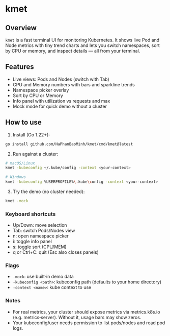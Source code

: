 # kmet

## Overview
`kmet` is a fast terminal UI for monitoring Kubernetes. It shows live Pod and Node metrics with tiny trend charts and lets you switch namespaces, sort by CPU or memory, and inspect details — all from your terminal.

## Features
- Live views: Pods and Nodes (switch with Tab)
- CPU and Memory numbers with bars and sparkline trends
- Namespace picker overlay
- Sort by CPU or Memory
- Info panel with utilization vs requests and max
- Mock mode for quick demo without a cluster

## How to use
1) Install (Go 1.22+):
```bash
go install github.com/HaPhanBaoMinh/kmet/cmd/kmet@latest
```

2) Run against a cluster:
```bash
# macOS/Linux
kmet -kubeconfig ~/.kube/config -context <your-context>

# Windows
kmet -kubeconfig %USERPROFILE%\.kube\config -context <your-context>
```

3) Try the demo (no cluster needed):
```bash
kmet -mock
```

### Keyboard shortcuts
- Up/Down: move selection
- Tab: switch Pods/Nodes view
- n: open namespace picker
- i: toggle info panel
- s: toggle sort (CPU/MEM)
- q or Ctrl+C: quit (Esc also closes panels)

### Flags
- `-mock`: use built‑in demo data
- `-kubeconfig <path>`: kubeconfig path (defaults to your home directory)
- `-context <name>`: kube context to use

### Notes
- For real metrics, your cluster should expose metrics via metrics.k8s.io (e.g. metrics‑server). Without it, usage bars may show zeros.
- Your kubeconfig/user needs permission to list pods/nodes and read pod logs.
